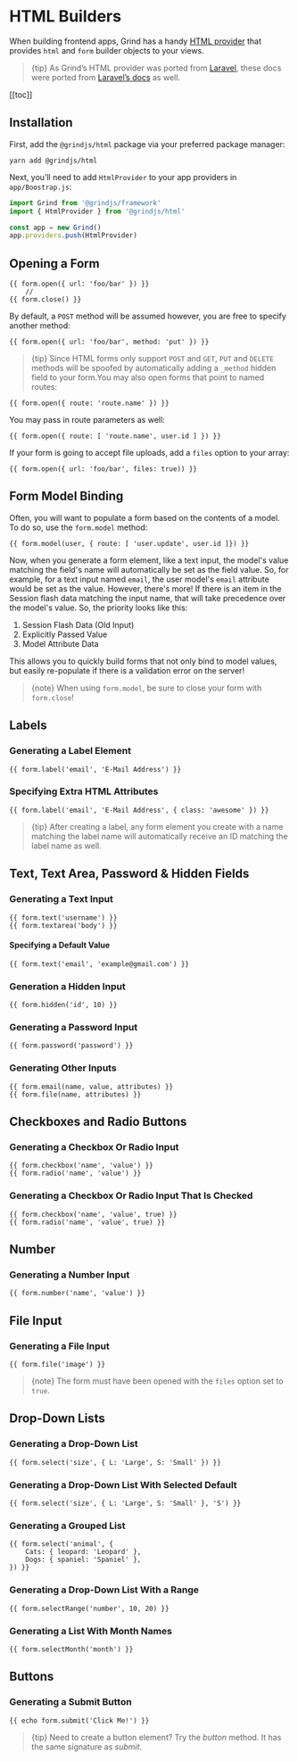# HTML Builders

When building frontend apps, Grind has a handy [HTML provider](https://github.com/grindjs/html) that provides `html` and `form` builder objects to your views.

> {tip} As Grind’s HTML provider was ported from [Laravel](https://github.com/LaravelCollective/html), these docs were ported from [Laravel’s docs](https://github.com/laravel/docs/blob/4.2/html.md) as well.

[[toc]]

## Installation

First, add the `@grindjs/html` package via your preferred package manager:

```shell
yarn add @grindjs/html
```

Next, you’ll need to add `HtmlProvider` to your app providers in `app/Boostrap.js`:

```js
import Grind from '@grindjs/framework'
import { HtmlProvider } from '@grindjs/html'

const app = new Grind()
app.providers.push(HtmlProvider)
```

## Opening a Form

```stone
{{ form.open({ url: 'foo/bar' }) }}
	//
{{ form.close() }}
```

By default, a `POST` method will be assumed however, you are free to specify another method:

```stone
{{ form.open({ url: 'foo/bar', method: 'put' }) }}
```

> {tip} Since HTML forms only support `POST` and `GET`, `PUT` and `DELETE` methods will be spoofed by automatically adding a `_method` hidden field to your form.You may also open forms that point to named routes:

```stone
{{ form.open({ route: 'route.name' }) }}
```

You may pass in route parameters as well:

```stone
{{ form.open({ route: [ 'route.name', user.id ] }) }}
```

If your form is going to accept file uploads, add a `files` option to your array:

```stone
{{ form.open({ url: 'foo/bar', files: true)) }}
```

## Form Model Binding

Often, you will want to populate a form based on the contents of a model. To do so, use the `form.model` method:

```stone
{{ form.model(user, { route: [ 'user.update', user.id ]}) }}
```

Now, when you generate a form element, like a text input, the model's value matching the field's name will automatically be set as the field value. So, for example, for a text input named `email`, the user model's `email` attribute would be set as the value. However, there's more! If there is an item in the Session flash data matching the input name, that will take precedence over the model's value. So, the priority looks like this:

1. Session Flash Data (Old Input)
2. Explicitly Passed Value
3. Model Attribute Data

This allows you to quickly build forms that not only bind to model values, but easily re-populate if there is a validation error on the server!

> {note} When using `form.model`, be sure to close your form with `form.close`!

## Labels

### Generating a Label Element

```stone
{{ form.label('email', 'E-Mail Address') }}
```

### Specifying Extra HTML Attributes

```stone
{{ form.label('email', 'E-Mail Address', { class: 'awesome' }) }}
```

> {tip} After creating a label, any form element you create with a name matching the label name will automatically receive an ID matching the label name as well.

## Text, Text Area, Password & Hidden Fields

### Generating a Text Input

```stone
{{ form.text('username') }}
{{ form.textarea('body') }}
```

#### Specifying a Default Value

```stone
{{ form.text('email', 'example@gmail.com') }}
```

### Generation a Hidden Input

```stone
{{ form.hidden('id', 10) }}
```

### Generating a Password Input

```stone
{{ form.password('password') }}
```

### Generating Other Inputs

```stone
{{ form.email(name, value, attributes) }}
{{ form.file(name, attributes) }}
```

## Checkboxes and Radio Buttons

### Generating a Checkbox Or Radio Input

```stone
{{ form.checkbox('name', 'value') }}
{{ form.radio('name', 'value') }}
```

### Generating a Checkbox Or Radio Input That Is Checked

```stone
{{ form.checkbox('name', 'value', true) }}
{{ form.radio('name', 'value', true) }}
```

## Number

### Generating a Number Input

```stone
{{ form.number('name', 'value') }}
```

## File Input

### Generating a File Input

```stone
{{ form.file('image') }}
```

> {note} The form must have been opened with the `files` option set to `true`.

## Drop-Down Lists

### Generating a Drop-Down List

```stone
{{ form.select('size', { L: 'Large', S: 'Small' }) }}
```

### Generating a Drop-Down List With Selected Default

```stone
{{ form.select('size', { L: 'Large', S: 'Small' }, 'S') }}
```

### Generating a Grouped List

```stone
{{ form.select('animal', {
	Cats: { leopard: 'Leopard' },
	Dogs: { spaniel: 'Spaniel' },
}) }}
```

### Generating a Drop-Down List With a Range

```stone
{{ form.selectRange('number', 10, 20) }}
```

### Generating a List With Month Names

```stone
{{ form.selectMonth('month') }}
```

## Buttons

### Generating a Submit Button

```stone
{{ echo form.submit('Click Me!') }}
```

> {tip} Need to create a button element? Try the _button_ method. It has the same signature as _submit_.
